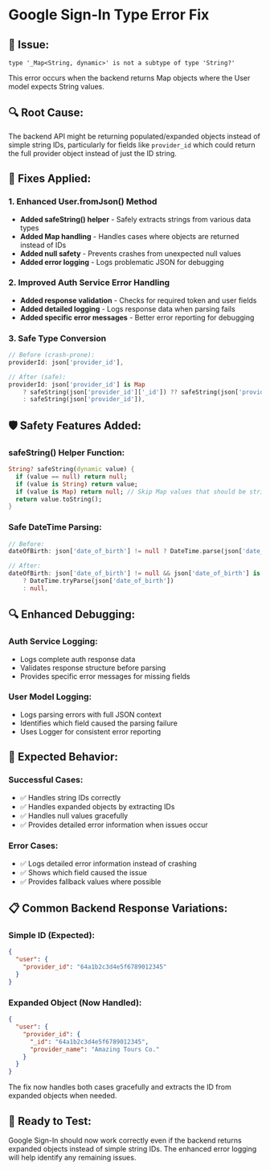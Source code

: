 # Google Sign-In Type Error Fix

## 🚨 **Issue**: 
`type '_Map<String, dynamic>' is not a subtype of type 'String?'`

This error occurs when the backend returns Map objects where the User model expects String values.

## 🔍 **Root Cause**:
The backend API might be returning populated/expanded objects instead of simple string IDs, particularly for fields like `provider_id` which could return the full provider object instead of just the ID string.

## 🔧 **Fixes Applied**:

### 1. **Enhanced User.fromJson() Method**
- **Added safeString() helper** - Safely extracts strings from various data types
- **Added Map handling** - Handles cases where objects are returned instead of IDs
- **Added null safety** - Prevents crashes from unexpected null values
- **Added error logging** - Logs problematic JSON for debugging

### 2. **Improved Auth Service Error Handling**
- **Added response validation** - Checks for required token and user fields
- **Added detailed logging** - Logs response data when parsing fails
- **Added specific error messages** - Better error reporting for debugging

### 3. **Safe Type Conversion**
```dart
// Before (crash-prone):
providerId: json['provider_id'],

// After (safe):
providerId: json['provider_id'] is Map 
    ? safeString(json['provider_id']['_id']) ?? safeString(json['provider_id']['id'])
    : safeString(json['provider_id']),
```

## 🛡️ **Safety Features Added**:

### **safeString() Helper Function**:
```dart
String? safeString(dynamic value) {
  if (value == null) return null;
  if (value is String) return value;
  if (value is Map) return null; // Skip Map values that should be strings
  return value.toString();
}
```

### **Safe DateTime Parsing**:
```dart
// Before:
dateOfBirth: json['date_of_birth'] != null ? DateTime.parse(json['date_of_birth']) : null,

// After:
dateOfBirth: json['date_of_birth'] != null && json['date_of_birth'] is String
    ? DateTime.tryParse(json['date_of_birth'])
    : null,
```

## 🔍 **Enhanced Debugging**:

### **Auth Service Logging**:
- Logs complete auth response data
- Validates response structure before parsing
- Provides specific error messages for missing fields

### **User Model Logging**:
- Logs parsing errors with full JSON context
- Identifies which field caused the parsing failure
- Uses Logger for consistent error reporting

## 🧪 **Expected Behavior**:

### **Successful Cases**:
- ✅ Handles string IDs correctly
- ✅ Handles expanded objects by extracting IDs
- ✅ Handles null values gracefully
- ✅ Provides detailed error information when issues occur

### **Error Cases**:
- ✅ Logs detailed error information instead of crashing
- ✅ Shows which field caused the issue
- ✅ Provides fallback values where possible

## 📋 **Common Backend Response Variations**:

### **Simple ID (Expected)**:
```json
{
  "user": {
    "provider_id": "64a1b2c3d4e5f6789012345"
  }
}
```

### **Expanded Object (Now Handled)**:
```json
{
  "user": {
    "provider_id": {
      "_id": "64a1b2c3d4e5f6789012345",
      "provider_name": "Amazing Tours Co."
    }
  }
}
```

The fix now handles both cases gracefully and extracts the ID from expanded objects when needed.

## 🚀 **Ready to Test**:
Google Sign-In should now work correctly even if the backend returns expanded objects instead of simple string IDs. The enhanced error logging will help identify any remaining issues.